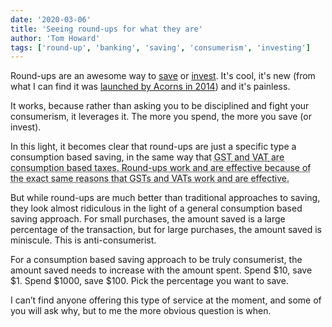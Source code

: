 ```yaml
---
date: '2020-03-06'
title: 'Seeing round-ups for what they are'
author: 'Tom Howard'
tags: ['round-up', 'banking', 'saving', 'consumerism', 'investing']
---
```


Round-ups are an awesome way to <a href="https://www.ing.com.au/everyday-banking/everyday-round-up.html">save</a> or <a href="https://raizinvest.com.au">invest</a>. It's cool, it's new (from what I can find it was <a href="https://en.wikipedia.org/wiki/Acorns_(company)">launched by Acorns in 2014</a>) and it's painless.

It works, because rather than asking you to be disciplined and fight your consumerism, it leverages it. The more you spend, the more you save (or invest).

In this light, it becomes clear that round-ups are just a specific type a consumption based saving, in the same way that <abbr title="Goods and Services Tax">GST<abbr> and <abbr title="Value Added Tax">VAT</abbr> are consumption based taxes. Round-ups work and are effective because of the exact same reasons that GSTs and VATs work and are effective.

But while round-ups are much better than traditional approaches to saving, they look almost ridiculous in the light of a general consumption based saving approach. For small purchases, the amount saved is a large percentage of the transaction, but for large purchases, the amount saved is miniscule. This is anti-consumerist.

For a consumption based saving approach to be truly consumerist, the amount saved needs to increase with the amount spent. Spend $10, save $1. Spend $1000, save $100. Pick the percentage you want to save.

I can’t find anyone offering this type of service at the moment, and some of you will ask why, but to me the more obvious question is when.
